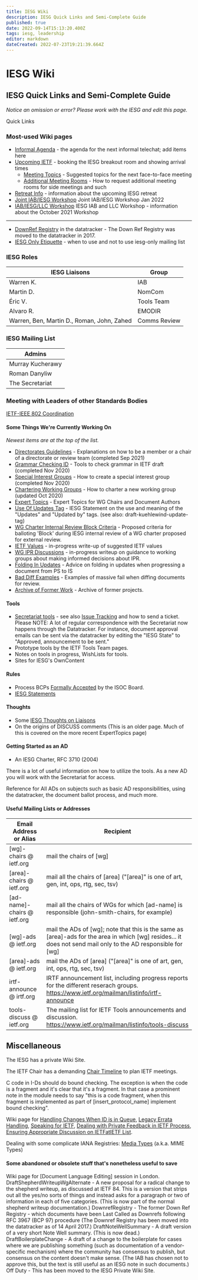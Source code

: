 ```yaml
---
title: IESG Wiki
description: IESG Quick Links and Semi-Complete Guide
published: true
date: 2022-09-14T15:13:20.400Z
tags: iesg, leadership
editor: markdown
dateCreated: 2022-07-23T19:21:39.664Z
---
```


# IESG Wiki
## IESG Quick Links and Semi-Complete Guide
*Notice an omission or error? Please work with the IESG and edit this page.*

Quick Links
### Most-used Wiki pages
- [Informal Agenda](/group/iesg/InformalAgenda) - the agenda for the next informal telechat; add items here
- [Upcoming IETF](/group/iesg/UpcomingIETF) - booking the IESG breakout room and showing arrival times
  - [Meeting Topics](/group/iesg/MeetingTopics) - Suggested topics for the next face-to-face meeting
  - [Additional Meeting Rooms](/group/iesg/AdditionalMeetingRooms) - How to request additional meeting rooms for side meetings and such
- [Retreat Info](/group/iesg/RetreatInfo) - information about the upcoming IESG retreat
- [Joint IAB/IESG Workshop](/group/iesg/Workshop-2022Q1) Joint IAB/IESG Workshop Jan 2022
- [IAB/IESG/LLC Workshop](/group/iesg/Workshop-October-2021) IESG IAB and LLC Workshop - information about the October 2021 Workshop


---

- [DownRef Registry](https://datatracker.ietf.org/doc/downref) in the datatracker - The Down Ref Registry was moved to the datatracker in 2017.
- [IESG Only Etiquette](group/iesg/IESG-Only) - when to use and not to use iesg-only mailing list

### IESG Roles
| IESG Liaisons | Group  |
|---|---|
| Warren K.  | IAB  |
| Martin D.  | NomCom |
| Éric V.  |  Tools Team|
| Alvaro R.  | EMODIR  |
|Warren, Ben, Martin D., Roman, John, Zahed	   |  Comms Review |


### IESG Mailing List 
|Admins|
|---|
|  Murray Kucherawy |
| Roman Danyliw |
| The Secretariat  |


### Meeting with Leaders of other Standards Bodies
[IETF-IEEE 802 Coordination](https://www.iab.org/liaisons/iab-ieee-coordination/)

#### Some Things We're Currently Working On
*Newest items are at the top of the list.*


- [Directorates Guidelines](/group/iesg/directoratesguidelines) - Explanations on how to be a member or a chair of a directorate or review team (completed Sep 2021)
- [Grammar Checking ID](/group/iesg/grammarcheckingid) - Tools to check grammar in IETF draft (completed Nov 2020)
- [Special Interest Groups](/group/iesg/specialinterestgroups) - How to create a special interest group (completed Nov 2020)
- [Chartering Working Groups](/group/iesg/charteringworkinggroups) - How to charter a new working group (updated Oct 2020)
- [Expert Topics](/group/iesg/experttopics) - Expert Topics for WG Chairs and Document Authors
- [Use Of Updates Tag](/group/iesg/useofupdatestag) - IESG Statement on the use and meaning of the "Updates" and "Updated by" tags. (see also: draft-kuehlewind-update-tag)
- [WG Charter Internal Review Block Criteria](/group/iesg/charterinternalreviewblockcriteria) - Proposed criteria for balloting 'Block' during IESG internal review of a WG charter proposed for external review.
- [IETF Values](/group/iesg/ietfvalues) - in-progress write-up of suggested IETF values
- [WG IPR Discussions](/group/iesg/wgiprdiscussions) - in-progress writeup on guidance to working groups about making informed decisions about IPR.
- [Folding In Updates](/group/iesg/folinginupdates) - Advice on folding in updates when progressing a document from PS to IS
- [Bad Diff Examples](/group/iesg/baddiffexamples) - Examples of massive fail when diffing documents for review.
- [Archive of Former Work](/group/iesg/archiveformerwork) - Archive of former projects.

#### Tools
- [Secretariat tools](https://www.ietf.org/links/) - see also [Issue Tracking](/group/iesg/issuetracking) and how to send a ticket. Please NOTE: A lot of regular correspondence with the Secretariat now happens through the Datatracker. For instance, document approval emails can be sent via the datatracker by editing the "IESG State" to "Approved, announcement to be sent."
- Prototype tools by the IETF Tools Team pages.
- Notes on tools in progress, WishLists for tools.
- Sites for IESG's OwnContent

#### Rules
- Process BCPs [Formally Accepted](formallyacceptedbyisoc) by the ISOC Board.
- [IESG Statements](https://www.ietf.org/about/groups/iesg/statements/)

#### Thoughts
- Some [IESG Thoughts on Liaisons](/group/iesg/liaisonthoughts)
- On the origins of DISCUSS comments (This is an older page. Much of this is covered on the more recent ExpertTopics page)

#### Getting Started as an AD
- An IESG Charter, RFC 3710 (2004)

There is a lot of useful information on how to utilize the tools. As a new AD you will work with the Secretariat for access.

Reference for All ADs on subjects such as basic AD responsibilities, using the datatracker, the document ballot process, and much more.

#### Useful Mailing Lists or Addresses
| Email Address or Alias  |	Recipient |
|---|---|
| [wg]-chairs @ ietf.org  | mail the chairs of [wg]  |
| [area]-chairs @ ietf.org  | mail all the chairs of [area] ("[area]" is one of art, gen, int, ops, rtg, sec, tsv)  |
| [ad-name]-chairs @ ietf.org  | mail all the chairs of WGs for which [ad-name] is responsible (john-smith-chairs, for example)  |
| [wg]-ads @ ietf.org  | 	mail the ADs of [wg]; note that this is the same as [area]-ads for the area in which [wg] resides... it does not send mail only to the AD responsible for [wg]  |
|[area]-ads @ ietf.org   | mail the ADs of [area] ("[area]" is one of art, gen, int, ops, rtg, sec, tsv)  |
| irtf-announce @ irtf.org  | IRTF announcement list, including progress reports for the different reserach groups. https://www.ietf.org/mailman/listinfo/irtf-announce  |
| tools-discuss @ ietf.org  | The mailing list for IETF Tools announcements and discussion. ​https://www.ietf.org/mailman/listinfo/tools-discuss  |

	
## Miscellaneous
The IESG has a private Wiki Site.

The IETF Chair has a demanding [Chair Timeline](chairtimeline) to plan IETF meetings.

C code in I-Ds should do bound checking. The exception is when the code is a fragment and it's clear that it's a fragment. In that case a prominent note in the module needs to say "this is a code fragment, when this fragment is implemented as part of [insert_protocol_name] implement bound checking".

Wiki page for [Handling Changes When ID is in Queue](handlingchanges), [Legacy Errata Handling](legacyerrata), [Speaking for IETF](speakingforietf), [Dealing with Private Feedback in IETF Process](privatefeedback), [Ensuring Appropriate Discussion on IETFatIETF List](ensuringappropriatediscussion).

Dealing with some complicate IANA Registries: [Media Types](mediatypes) (a.k.a. MIME Types)

#### Some abandoned or obsolete stuff that's nonetheless useful to save

Wiki page for [Document Language Editing] session in London.
DraftShepherdWriteupWgAlternate - A new proposal for a radical change to the shepherd writeup, as discussed at IETF 84. This is a version that strips out all the yes/no sorts of things and instead asks for a paragraph or two of information in each of five categories. (This is now part of the normal shepherd writeup documentation.)
DownrefRegistry - The former Down Ref Registry - which documents have been Last Called as Downrefs following RFC 3967 (BCP 97) procedure (The Downref Registry has been moved into the datatracker as of 14 April 2017.)
DraftNoteWellSummary - A draft version of a very short Note Well summary. (This is now dead.)
DraftBoilerplateChange - A draft of a change to the boilerplate for cases where we are publishing something (such as documentation of a vendor-specific mechanism) where the community has consensus to publish, but consensus on the content doesn't make sense. (The IAB has chosen not to approve this, but the text is still useful as an IESG note in such documents.)
Off Duty - This has been moved to the IESG Private Wiki Site.
